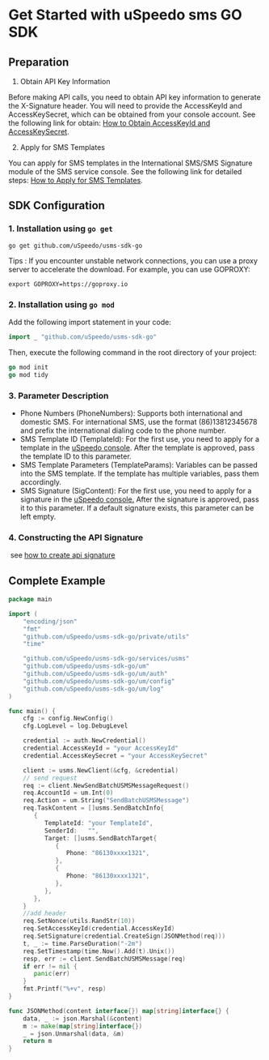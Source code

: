 # Get Started with uSpeedo sms GO SDK

## Preparation

1. Obtain API Key Information

Before making API calls, you need to obtain API key information to generate the X-Signature header. You will need to provide the AccessKeyId and AccessKeySecret, which can be obtained from your console account. See the following link for obtain: [How to Obtain AccessKeyId and AccessKeySecret](https://console.uspeedo.com/dashboard).

2. Apply for SMS Templates

You can apply for SMS templates in the International SMS/SMS Signature module of the SMS service console. See the following link for detailed steps: [How to Apply for SMS Templates](https://console.uspeedo.com/library/template).

## SDK Configuration

### 1. Installation using `go get`

```shell
go get github.com/uSpeedo/usms-sdk-go
```

Tips : If you encounter unstable network connections, you can use a proxy server to accelerate the download. For example, you can use GOPROXY:

```shell
export GOPROXY=https://goproxy.io
```

### 2. Installation using `go mod`

Add the following import statement in your code:

```go
import _ "github.com/uSpeedo/usms-sdk-go"
```

Then, execute the following command in the root directory of your project:

```go
go mod init
go mod tidy
```

### 3. Parameter Description

- Phone Numbers (PhoneNumbers): Supports both international and domestic SMS. For international SMS, use the format (86)13812345678 and prefix the international dialing code to the phone number.
- SMS Template ID (TemplateId): For the first use, you need to apply for a template in the [uSpeedo console](https://console.uspeedo.com/library/template). After the template is approved, pass the template ID to this parameter.
- SMS Template Parameters (TemplateParams): Variables can be passed into the SMS template. If the template has multiple variables, pass them accordingly.
- SMS Signature (SigContent): For the first use, you need to apply for a signature in the [uSpeedo console.]() After the signature is approved, pass it to this parameter. If a default signature exists, this parameter can be left empty.

### 4. Constructing the API Signature

​	see [how to create api signature](https://github.com/crelaber123/somedocs/blob/main/en/api-signature.md)

## Complete Example


```go
package main

import (
    "encoding/json"
    "fmt"
    "github.com/uSpeedo/usms-sdk-go/private/utils"
    "time"

    "github.com/uSpeedo/usms-sdk-go/services/usms"
    "github.com/uSpeedo/usms-sdk-go/um"
    "github.com/uSpeedo/usms-sdk-go/um/auth"
    "github.com/uSpeedo/usms-sdk-go/um/config"
    "github.com/uSpeedo/usms-sdk-go/um/log"
)

func main() {
    cfg := config.NewConfig()
    cfg.LogLevel = log.DebugLevel

    credential := auth.NewCredential()
    credential.AccessKeyId = "your AccessKeyId"
    credential.AccessKeySecret = "your AccessKeySecret"

    client := usms.NewClient(&cfg, &credential)
    // send request
    req := client.NewSendBatchUSMSMessageRequest()
    req.AccountId = um.Int(0)
    req.Action = um.String("SendBatchUSMSMessage")
    req.TaskContent = []usms.SendBatchInfo{
       {
          TemplateId: "your TemplateId",
          SenderId:   "",
          Target: []usms.SendBatchTarget{
             {
                Phone: "86130xxxx1321",
             },
             {
                Phone: "86130xxxx1321",
             },
          },
       },
    }
    //add header
    req.SetNonce(utils.RandStr(10))
    req.SetAccessKeyId(credential.AccessKeyId)
    req.SetSignature(credential.CreateSign(JSONMethod(req)))
    t, _ := time.ParseDuration("-2m")
    req.SetTimestamp(time.Now().Add(t).Unix())
    resp, err := client.SendBatchUSMSMessage(req)
    if err != nil {
       panic(err)
    }
    fmt.Printf("%+v", resp)
}

func JSONMethod(content interface{}) map[string]interface{} {
    data, _ := json.Marshal(&content)
    m := make(map[string]interface{})
    _ = json.Unmarshal(data, &m)
    return m
}
```